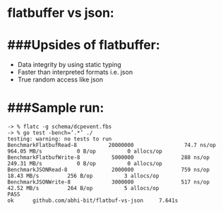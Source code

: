 flatbuffer vs json:
===================

###Upsides of flatbuffer:
=====================

* Data integrity by using static typing
* Faster than interpreted formats i.e. json
* True random access like json

###Sample run:
==========

```
-> % flatc -g schema/dcpevent.fbs
-> % go test -bench=’.*’ ./
testing: warning: no tests to run
BenchmarkFlatbufRead-8          20000000                74.7 ns/op       964.05 MB/s           0 B/op          0 allocs/op
BenchmarkFlatbufWrite-8          5000000               288 ns/op         249.31 MB/s           0 B/op          0 allocs/op
BenchmarkJSONRead-8              2000000               759 ns/op          18.43 MB/s         256 B/op          3 allocs/op
BenchmarkJSONWrite-8             3000000               517 ns/op          42.52 MB/s         264 B/op          5 allocs/op
PASS
ok      github.com/abhi-bit/flatbuf-vs-json     7.641s
```
